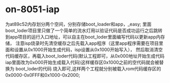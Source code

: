 # on-8051-iap
为at89c52内存划分两个空间，分别存储boot_loader和app，_easy;
里面boot_loder项目里只做了一个简单的流水灯用以验证代码是否成功运行之后跳转到app项目的运行入口地址，可以自主在boot_loder里面编写代码以更新app内存储，
注意isp烧录时先清空缓存之后先载入app程序（这里app程序需要在项目里面和设置从0x1000开始生成代码，isp设置从0x1000开始写入），
然后取消清空代码缓存区，再载入boot_loder代码(默认工程即可，从0x000地址开始生成代码iap里面改为0x000开始生成载入代码)这样缓存区0x1000之前的空代码就会被替换为 boot_loder的代码
烧入即可,这样两个工程就分别被载入rom代码缓存区的0x0000-0x0FFF和0x1000-0x2000;
